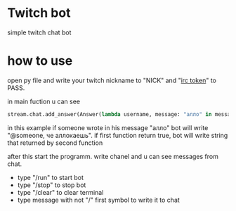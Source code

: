 # Twitch bot
simple twitch chat bot

# how to use
open py file and write your twitch nickname to "NICK" and "[irc token](https://twitchapps.com/tmi/)" to PASS.

in main fuction u can see
```python
stream.chat.add_answer(Answer(lambda username, message: "алло" in message, lambda username: f"@{username}, че аллокаешь"))
```
in this example if someone wrote in his message "алло" bot will write "@someone, че аллокаешь". 
if first function return true, bot will write string that returned by second function


after this start the programm.
write chanel and u can see messages from chat.

* type "/run" to start bot
* type "/stop" to stop bot
* type "/clear" to clear terminal
* type message with not "/" first symbol to write it to chat

